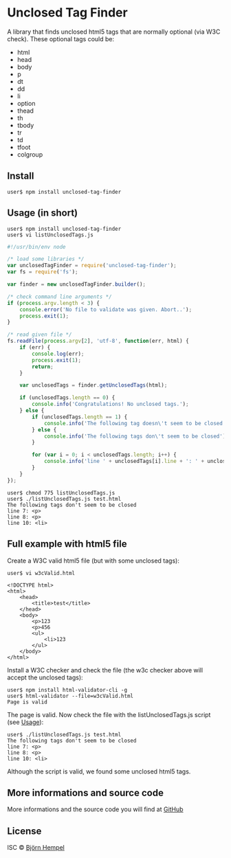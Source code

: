 # Unclosed Tag Finder

A library that finds unclosed html5 tags that are normally optional (via W3C check). These optional tags could be:

- html
- head
- body
- p
- dt
- dd
- li
- option
- thead
- th
- tbody
- tr
- td
- tfoot
- colgroup

## Install

```
user$ npm install unclosed-tag-finder
```

## Usage (in short)

```
user$ npm install unclosed-tag-finder
user$ vi listUnclosedTags.js
```

```js
#!/usr/bin/env node

/* load some libraries */
var unclosedTagFinder = require('unclosed-tag-finder');
var fs = require('fs');

var finder = new unclosedTagFinder.builder();

/* check command line arguments */
if (process.argv.length < 3) {
    console.error('No file to validate was given. Abort..');
    process.exit(1);
}

/* read given file */
fs.readFile(process.argv[2], 'utf-8', function(err, html) {                                                                                                                                               
    if (err) {
        console.log(err);
        process.exit(1);
        return;
    }   

    var unclosedTags = finder.getUnclosedTags(html);

    if (unclosedTags.length == 0) {
        console.info('Congratulations! No unclosed tags.');
    } else {
        if (unclosedTags.length == 1) {
            console.info('The following tag doesn\'t seem to be closed');
        } else {
            console.info('The following tags don\'t seem to be closed');
        }   

        for (var i = 0; i < unclosedTags.length; i++) {
            console.info('line ' + unclosedTags[i].line + ': ' + unclosedTags[i].full);
        }   
    }
});
```

```
user$ chmod 775 listUnclosedTags.js
user$ ./listUnclosedTags.js test.html 
The following tags don't seem to be closed
line 7: <p>
line 8: <p>
line 10: <li>
```

## Full example with html5 file

Create a W3C valid html5 file (but with some unclosed tags):

```
user$ vi w3cValid.html
```

```
<!DOCTYPE html>
<html>
    <head>
        <title>test</title>
    </head>
    <body>
        <p>123
        <p>456
        <ul>
            <li>123                                                                                                                                                                                       
        </ul>
    </body>
</html>
```

Install a W3C checker and check the file (the w3c checker above will accept the unclosed tags):

```
user$ npm install html-validator-cli -g
user$ html-validator --file=w3cValid.html 
Page is valid
```

The page is valid. Now check the file with the listUnclosedTags.js script (see [Usage](#user-content-usage)):

```
user$ ./listUnclosedTags.js test.html 
The following tags don't seem to be closed
line 7: <p>
line 8: <p>
line 10: <li>
```

Although the script is valid, we found some unclosed html5 tags.

## More informations and source code

More informations and the source code you will find at [GitHub](https://github.com/bjoern-hempel/node-unclosed-tag-finder)

## License

ISC © [Björn Hempel](https://www.ixno.de)


